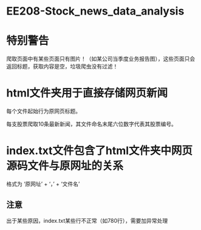 # EE208-Stock_news_data_analysis

# 特别警告
爬取页面中有某些页面只有图片！（如某公司当季度业务报告图），这些页面只会返回标题，获取内容是空，垃圾爬虫没有过滤！
# html文件夹用于直接存储网页新闻
每个文件起始行为原网页标题。

每支股票爬取10条最新新闻，其文件命名末尾六位数字代表其股票编号。

# index.txt文件包含了html文件夹中网页源码文件与原网址的关系
格式为 ‘原网址’ + ‘，’ + ‘文件名’ 

## 注意
出于某些原因，index.txt某些行不正常（如780行），需要加异常处理